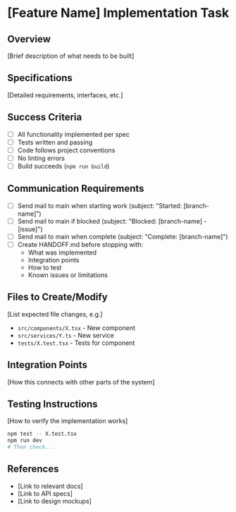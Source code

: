 # [Feature Name] Implementation Task

## Overview
[Brief description of what needs to be built]

## Specifications
[Detailed requirements, interfaces, etc.]

## Success Criteria
- [ ] All functionality implemented per spec
- [ ] Tests written and passing
- [ ] Code follows project conventions
- [ ] No linting errors
- [ ] Build succeeds (`npm run build`)

## Communication Requirements
- [ ] Send mail to main when starting work (subject: "Started: [branch-name]")
- [ ] Send mail to main if blocked (subject: "Blocked: [branch-name] - [issue]")
- [ ] Send mail to main when complete (subject: "Complete: [branch-name]")
- [ ] Create HANDOFF.md before stopping with:
  - What was implemented
  - Integration points
  - How to test
  - Known issues or limitations

## Files to Create/Modify
[List expected file changes, e.g.]
- `src/components/X.tsx` - New component
- `src/services/Y.ts` - New service
- `tests/X.test.tsx` - Tests for component

## Integration Points
[How this connects with other parts of the system]

## Testing Instructions
[How to verify the implementation works]
```bash
npm test -- X.test.tsx
npm run dev
# Then check...
```

## References
- [Link to relevant docs]
- [Link to API specs]
- [Link to design mockups]